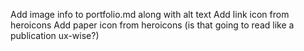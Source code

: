 Add image info to portfolio.md along with alt text
Add link icon from heroicons
Add paper icon from heroicons (is that going to read like a publication ux-wise?)